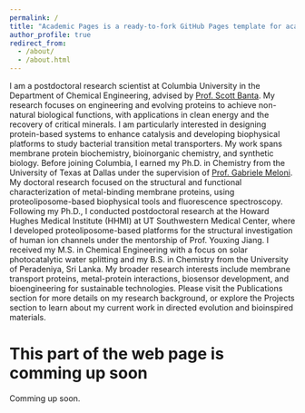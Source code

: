 ```yaml
---
permalink: /
title: "Academic Pages is a ready-to-fork GitHub Pages template for academic personal websites"
author_profile: true
redirect_from: 
  - /about/
  - /about.html
---
```


I am a postdoctoral research scientist at Columbia University in the Department of Chemical Engineering, advised by [Prof. Scott Banta](https://bantalab.cheme.columbia.edu/). My research focuses on engineering and evolving proteins to achieve non-natural biological functions, with applications in clean energy and the recovery of critical minerals. I am particularly interested in designing protein-based systems to enhance catalysis and developing biophysical platforms to study bacterial transition metal transporters. My work spans membrane protein biochemistry, bioinorganic chemistry, and synthetic biology.
Before joining Columbia, I earned my Ph.D. in Chemistry from the University of Texas at Dallas under the supervision of [Prof. Gabriele Meloni](http://www.melonilab.org/). My doctoral research focused on the structural and functional characterization of metal-binding membrane proteins, using proteoliposome-based biophysical tools and fluorescence spectroscopy. Following my Ph.D., I conducted postdoctoral research at the Howard Hughes Medical Institute (HHMI) at UT Southwestern Medical Center, where I developed proteoliposome-based platforms for the structural investigation of human ion channels under the mentorship of Prof. Youxing Jiang. I received my M.S. in Chemical Engineering with a focus on solar photocatalytic water splitting and my B.S. in Chemistry from the University of Peradeniya, Sri Lanka.
My broader research interests include membrane transport proteins, metal-protein interactions, biosensor development, and bioengineering for sustainable technologies.
Please visit the Publications section for more details on my research background, or explore the Projects section to learn about my current work in directed evolution and bioinspired materials.

This part of the web page is comming up soon
======
Comming up soon.




